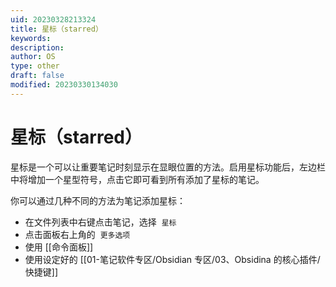 ```yaml
---
uid: 20230328213324
title: 星标（starred）
keywords: 
description: 
author: OS
type: other
draft: false
modified: 20230330134030
---
```


# 星标（starred）

星标是一个可以让重要笔记时刻显示在显眼位置的方法。启用星标功能后，左边栏中将增加一个星型符号，点击它即可看到所有添加了星标的笔记。

你可以通过几种不同的方法为笔记添加星标：

- 在文件列表中右键点击笔记，选择  `星标`
- 点击面板右上角的  `更多选项`
- 使用 [[命令面板]]
- 使用设定好的 [[01-笔记软件专区/Obsidian 专区/03、Obsidina 的核心插件/快捷键]]
